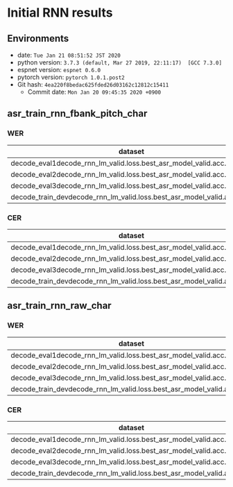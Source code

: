<!-- Generated by scripts/utils/show_asr_result.sh -->
# Initial RNN results
## Environments
- date: `Tue Jan 21 08:51:52 JST 2020`
- python version: `3.7.3 (default, Mar 27 2019, 22:11:17)  [GCC 7.3.0]`
- espnet version: `espnet 0.6.0`
- pytorch version: `pytorch 1.0.1.post2`
- Git hash: `4ea220f8bedac625fded26d03162c12812c15411`
  - Commit date: `Mon Jan 20 09:45:35 2020 +0900`

## asr_train_rnn_fbank_pitch_char
### WER

|dataset|Snt|Wrd|Corr|Sub|Del|Ins|Err|S.Err|
|---|---|---|---|---|---|---|---|---|
|decode_eval1decode_rnn_lm_valid.loss.best_asr_model_valid.acc.best|1272|1272|29.2|70.8|0.0|0.0|70.8|70.8|
|decode_eval2decode_rnn_lm_valid.loss.best_asr_model_valid.acc.best|1292|1292|30.7|69.3|0.0|0.0|69.3|69.3|
|decode_eval3decode_rnn_lm_valid.loss.best_asr_model_valid.acc.best|1385|1385|43.8|56.2|0.0|0.0|56.2|56.2|
|decode_train_devdecode_rnn_lm_valid.loss.best_asr_model_valid.acc.best|4000|4000|30.2|69.8|0.0|0.0|69.8|69.8|

### CER

|dataset|Snt|Wrd|Corr|Sub|Del|Ins|Err|S.Err|
|---|---|---|---|---|---|---|---|---|
|decode_eval1decode_rnn_lm_valid.loss.best_asr_model_valid.acc.best|1272|43897|89.3|7.4|3.3|1.7|12.4|70.8|
|decode_eval2decode_rnn_lm_valid.loss.best_asr_model_valid.acc.best|1292|43623|91.9|5.8|2.3|1.1|9.2|69.3|
|decode_eval3decode_rnn_lm_valid.loss.best_asr_model_valid.acc.best|1385|28225|90.9|6.6|2.5|2.1|11.2|56.2|
|decode_train_devdecode_rnn_lm_valid.loss.best_asr_model_valid.acc.best|4000|151519|91.3|6.3|2.4|1.4|10.1|69.8|

## asr_train_rnn_raw_char
### WER

|dataset|Snt|Wrd|Corr|Sub|Del|Ins|Err|S.Err|
|---|---|---|---|---|---|---|---|---|
|decode_eval1decode_rnn_lm_valid.loss.best_asr_model_valid.acc.best|1272|1272|27.8|72.2|0.0|0.0|72.2|72.2|
|decode_eval2decode_rnn_lm_valid.loss.best_asr_model_valid.acc.best|1292|1292|29.1|70.9|0.0|0.0|70.9|70.9|
|decode_eval3decode_rnn_lm_valid.loss.best_asr_model_valid.acc.best|1385|1385|41.6|58.4|0.0|0.0|58.4|58.4|
|decode_train_devdecode_rnn_lm_valid.loss.best_asr_model_valid.acc.best|4000|4000|28.5|71.5|0.0|0.0|71.5|71.5|

### CER

|dataset|Snt|Wrd|Corr|Sub|Del|Ins|Err|S.Err|
|---|---|---|---|---|---|---|---|---|
|decode_eval1decode_rnn_lm_valid.loss.best_asr_model_valid.acc.best|1272|43897|88.8|8.2|3.0|2.0|13.2|72.2|
|decode_eval2decode_rnn_lm_valid.loss.best_asr_model_valid.acc.best|1292|43623|91.5|6.3|2.2|1.4|9.8|70.9|
|decode_eval3decode_rnn_lm_valid.loss.best_asr_model_valid.acc.best|1385|28225|90.4|7.3|2.3|2.4|12.0|58.4|
|decode_train_devdecode_rnn_lm_valid.loss.best_asr_model_valid.acc.best|4000|151519|90.7|7.0|2.3|1.6|10.9|71.5|